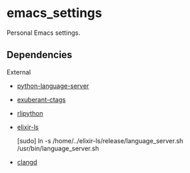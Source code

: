 emacs_settings
==============

Personal Emacs settings.

Dependencies
------------

External

* [python-language-server](https://pypi.org/project/python-language-server/)
* [exuberant-ctags](http://ctags.sourceforge.net/)
* [rlipython](https://github.com/ipython/rlipython)
* [elixir-ls](https://github.com/JakeBecker/elixir-ls)

  [sudo] ln -s /home/../elixir-ls/release/language_server.sh /usr/bin/language_server.sh

* [clangd](https://clang.llvm.org/extra/clangd.html)
